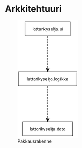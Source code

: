 # Arkkitehtuuri

<figure><img src="kuvat/pakkaus.png"><figcaption>Pakkausrakenne</figcaption></figure>

